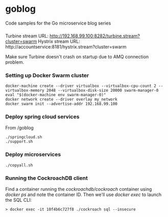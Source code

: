 # goblog
Code samples for the Go microservice blog series

###
Turbine stream URL: http://192.168.99.100:8282/turbine.stream?cluster=swarm
Hystrix stream URL: http://accountservice:8181/hystrix.stream?cluster=swarm

Make sure Turbine doesn't crash on startup due to AMQ connection problem.

### Setting up Docker Swarm cluster

    docker-machine create --driver virtualbox --virtualbox-cpu-count 2 --virtualbox-memory 2048 --virtualbox-disk-size 20000 swarm-manager-0
    eval "$(docker-machine env swarm-manager-0)"
    docker network create --driver overlay my_network
    docker swarm init --advertise-addr 192.168.99.100
    
    
### Deploy spring cloud services

From /goblog

    ./springcloud.sh
    ./support.sh
    
### Deploy microservices

    ./copyall.sh

### Running the CockroachDB client
Find a container running the _cockroachdb/cockroach_ container using _docker ps_ and note the container ID. Then we'll use _docker exec_ to launch the SQL CLI:  
   
    > docker exec -it 10f4b6c727f8 ./cockroach sql --insecure